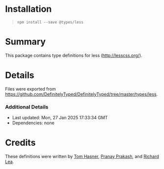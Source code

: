 # Installation
> `npm install --save @types/less`

# Summary
This package contains type definitions for less (http://lesscss.org/).

# Details
Files were exported from https://github.com/DefinitelyTyped/DefinitelyTyped/tree/master/types/less.

### Additional Details
 * Last updated: Mon, 27 Jan 2025 17:33:34 GMT
 * Dependencies: none

# Credits
These definitions were written by [Tom Hasner](https://github.com/thasner), [Pranay Prakash](https://github.com/pranaygp), and [Richard Lea](https://github.com/chigix).
